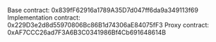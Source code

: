 Base contract: 0x839fF62916a1789A35D7d047ff6da9a349113f69
Implementation contract: 0x229D3e2d8d55970806Bc86B1d74306aE84075fF3
Proxy contract: 0xAF7CCC26ad7F3A6B3C0341986Bf4Cb691648614B